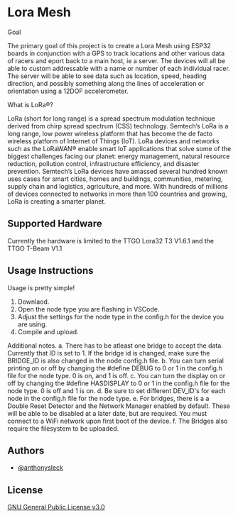 # Lora Mesh

Goal

The primary goal of this project is to create a Lora Mesh using ESP32 boards in conjunction with a GPS to track locations and other various data of racers and eport back to a main host, ie a server. The devices will all be able to custom addressable with a name or number of each individual racer. The server will be able to see data such as location, speed, heading direction, and possibly something along the lines of acceleration or orientation using a 12DOF accelerometer.

What is LoRa®?

LoRa (short for long range) is a spread spectrum modulation technique derived from chirp spread spectrum (CSS) technology. Semtech’s LoRa is a long range, low power wireless platform that has become the de facto wireless platform of Internet of Things (IoT). LoRa devices and networks such as the LoRaWAN® enable smart IoT applications that solve some of the biggest challenges facing our planet: energy management, natural resource reduction, pollution control, infrastructure efficiency, and disaster prevention. Semtech’s LoRa devices have amassed several hundred known uses cases for smart cities, homes and buildings, communities, metering, supply chain and logistics, agriculture, and more. With hundreds of millions of devices connected to networks in more than 100 countries and growing, LoRa is creating a smarter planet.

## Supported Hardware

Currently the hardware is limited to the TTGO Lora32 T3 V1.6.1 and the TTGO T-Beam V1.1

##  Usage Instructions

Usage is pretty simple!
1. Downlaod.
2. Open the node type you are flashing in VSCode.
3. Adjust the settings for the node type in the config.h for the device you are using. 
4. Compile and upload.

Additional notes.
   a. There has to be atleast one bridge to accept the data. Currently that ID is set to 1. If the bridge id is changed, make sure the BRIDGE_ID is also changed in the node config.h file.
   b. You can turn serial printing on or off by changing the #define DEBUG to 0 or 1 in the config.h file for the node type. 0 is on, and 1 is off.
   c. You can turn the display on or off by changing the #define HASDISPLAY to 0 or 1 in the config.h file for the node type. 0 is off and 1 is on.
   d. Be sure to set different DEV_ID's for each node in the config.h file for the node type.
   e. For bridges, there is a a Double Reset Detector and the Network Manager enabled by default. These will be able to be disabled at a later date, but are required. You must connect to a WiFi network upon first boot of the device.
   f. The Bridges also require the filesystem to be uploaded.

## Authors

- [@anthonysleck](https://www.github.com/anthonysleck)


## License

[GNU General Public License v3.0 ](https://choosealicense.com/licenses/gpl-3.0/)
